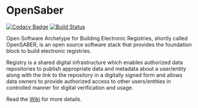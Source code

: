  # OpenSaber

[![Codacy Badge](https://api.codacy.com/project/badge/Grade/7f8c1785b178411ab28490fb561dfb98)](https://www.codacy.com/app/steotia/open-saber?utm_source=github.com&utm_medium=referral&utm_content=project-sunbird/open-saber&utm_campaign=badger)
[![Build Status](https://travis-ci.org/project-sunbird/open-saber.svg?branch=master)](https://travis-ci.org/project-sunbird/open-saber)

Open Software Archetype for Building Electronic Registries, shortly called OpenSABER, is an open source software stack that provides the foundation block to build electronic registries. 

Registry is a shared digital infrastructure which enables authorized data repositories to publish appropriate data and metadata about a user/entity along with the link to the repository in a digitally signed form and allows data owners to provide authorized access to other users/entities in controlled manner for digital verification and usage.

Read the [Wiki](https://github.com/project-sunbird/open-saber/wiki) for more details.
